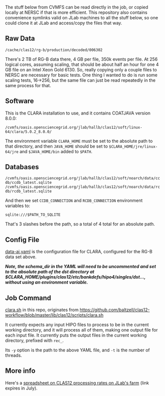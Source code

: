 The stuff below from CVMFS can be read directly in the job, or copied locally at NERSC if that is more efficient.  This repository also contains convenience symlinks valid on JLab machines to all the stuff below, so one could clone it at JLab and access/copy the files that way. 

## Raw Data

`/cache/clas12/rg-b/production/decoded/006302`

There's 2 TB of RG-B data there, 4 GB per file, 350k events per file.  At 256 logical cores, assuming scaling, that should be about half an hour for one 4 GB file on an Intel Xeon Gold 6130.  So, really copying only a couple files to NERSC are necessary for basic tests.  One thing I wanted to do is run some scaling tests, 16->256, but the same file can just be read repeatedly in the same process for that.

## Software

This is the CLARA installation to use, and it contains COATJAVA version 8.0.0:

`/cvmfs/oasis.opensciencegrid.org/jlab/hallb/clas12/soft/linux-64/clara/5.0.2_8.0.0/`

The environment variable `CLARA_HOME` must be set to the absolute path to that directory, and then `JAVA_HOME` should be set to `$CLARA_HOME/jre/linux-64/jre` and `$JAVA_HOME/bin` added to `$PATH`.

## Databases

`/cvmfs/oasis.opensciencegrid.org/jlab/hallb/clas12/soft/noarch/data/ccdb/ccdb_latest.sqlite`
`/cvmfs/oasis.opensciencegrid.org/jlab/hallb/clas12/soft/noarch/data/rcdb/rcdb_latest.sqlite`

And then we set `CCDB_CONNECTION` and `RCDB_CONNECTION` environment variables to:

`sqlite:///$PATH_TO_SQLITE`

That's 3 slashes before the path, so a total of 4 total for an absolute path.

## Config File

[data-ai.yaml](data-ai.yaml) is the configuration file for CLARA, configured for the RG-B data set above.

**_Note, the schema_dir in the YAML will need to be uncommented and set to the absolute path of the dst directory at $CLARA_HOME/plugins/clas12/etc/bankdefs/hipo4/singles/dst..., without using an environment variable._**

## Job Command

[clara.sh](clara.sh) in this repo, originates from https://github.com/baltzell/clas12-workflow/blob/master/lib/clas12/scripts/clara.sh

It currently expects any input HIPO files to process to be in the current working directory, and it will process all of them, making one output file for each input file.  It currently puts the output files in the current working directory, prefixed with `rec_`.

Its `-y` option is the path to the above YAML file, and `-t` is the number of threads.

## More info

Here's a [spreadsheet on CLAS12 processing rates on JLab's farm](https://jeffersonlab-my.sharepoint.com/:x:/g/personal/baltzell_jlab_org/EU096WRXcyBLl_ApLfSCuvoBiwsPFfBN_0enCzU3dFV6rw?e=kB44Sj) (link expires in July).
